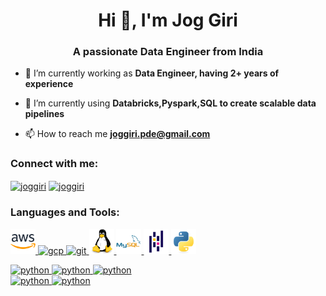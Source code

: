 <h1 align="center">Hi 👋, I'm Jog Giri</h1>
<h3 align="center">A passionate Data Engineer from India</h3>

- 🔭 I’m currently working as **Data Engineer, having 2+ years of experience**

- 🌱 I’m currently using **Databricks,Pyspark,SQL to create scalable data pipelines**

- 📫 How to reach me **joggiri.pde@gmail.com**

<h3 align="left">Connect with me:</h3>
<p align="left">
<a href="https://linkedin.com/in/joggiri" target="blank"><img align="center" src="https://raw.githubusercontent.com/rahuldkjain/github-profile-readme-generator/master/src/images/icons/Social/linked-in-alt.svg" alt="joggiri" height="30" width="40" /></a>
<a href="https://www.hackerrank.com/joggiri" target="blank"><img align="center" src="https://raw.githubusercontent.com/rahuldkjain/github-profile-readme-generator/master/src/images/icons/Social/hackerrank.svg" alt="joggiri" height="30" width="40" /></a>
 
</p>

<h3 align="left">Languages and Tools:</h3>
<p align="left"> 
  <a href="https://aws.amazon.com" target="_blank" rel="noreferrer"> <img src="https://raw.githubusercontent.com/devicons/devicon/master/icons/amazonwebservices/amazonwebservices-original-wordmark.svg" alt="aws" width="40" height="40"/> </a> 
  <a href="https://cloud.google.com" target="_blank" rel="noreferrer"> <img src="https://www.vectorlogo.zone/logos/google_cloud/google_cloud-icon.svg" alt="gcp" width="40" height="40"/> </a> 
  <a href="https://git-scm.com/" target="_blank" rel="noreferrer"> <img src="https://www.vectorlogo.zone/logos/git-scm/git-scm-icon.svg" alt="git" width="40" height="40"/> </a> 
  <a href="https://www.linux.org/" target="_blank" rel="noreferrer"> <img src="https://raw.githubusercontent.com/devicons/devicon/master/icons/linux/linux-original.svg" alt="linux" width="40" height="40"/> </a> 
  <a href="https://www.mysql.com/" target="_blank" rel="noreferrer"> <img src="https://raw.githubusercontent.com/devicons/devicon/master/icons/mysql/mysql-original-wordmark.svg" alt="mysql" width="40" height="40"/> </a> 
  <a href="https://pandas.pydata.org/" target="_blank" rel="noreferrer"> <img src="https://raw.githubusercontent.com/devicons/devicon/2ae2a900d2f041da66e950e4d48052658d850630/icons/pandas/pandas-original.svg" alt="pandas" width="40" height="40"/> </a> 
  <a href="https://www.python.org" target="_blank" rel="noreferrer"> <img src="https://raw.githubusercontent.com/devicons/devicon/master/icons/python/python-original.svg" alt="python" width="40" height="40"/> </a> 

  <a href="" target="_blank" rel="noreferrer"> <img src="https://github.com/JogGiri/JogGiri/assets/42950079/e33319fb-8576-4531-96c1-756ef8f5463a" alt="python" width="40" height="40"/> </a> 
  <a href="" target="_blank" rel="noreferrer"> <img src="https://github.com/JogGiri/JogGiri/assets/42950079/c14bf766-e26d-408f-b7e1-6801b060fd63" alt="python" width="40" height="40"/> </a> 
  <a href="" target="_blank" rel="noreferrer"> <img src="https://github.com/JogGiri/JogGiri/assets/42950079/8c96bdb3-f8ce-40fd-8349-e6a07341f3f0" alt="python" width="40" height="40"/> </a>      
  <a href="" target="_blank" rel="noreferrer"> <img src="https://github.com/JogGiri/JogGiri/assets/42950079/0bb0f57d-b65b-4147-b82c-b15a89e46d49" alt="python" width="40" height="40"/> </a> 
   <a href="" target="_blank" rel="noreferrer"> <img src="https://github.com/JogGiri/JogGiri/assets/42950079/8766f730-c262-481f-9894-b0b7ffb3fece" alt="python" width="40" height="40"/> </a> 
</p>



